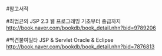 #참고서적

#최범균의 JSP 2.3 웹 프로그래밍 기초부터 중급까지
http://book.naver.com/bookdb/book_detail.nhn?bid=9789206

#백견불여일타 JSP & Servlet Oracle & Eclipse
http://book.naver.com/bookdb/book_detail.nhn?bid=7876813
